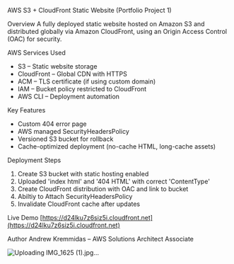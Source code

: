 AWS S3 + CloudFront Static Website (Portfolio Project 1)

Overview
A fully deployed static website hosted on Amazon S3 and distributed globally via Amazon CloudFront, using an Origin Access Control (OAC) for security.

AWS Services Used
- S3 – Static website storage
- CloudFront – Global CDN with HTTPS
- ACM – TLS certificate (if using custom domain)
- IAM – Bucket policy restricted to CloudFront
- AWS CLI – Deployment automation

Key Features
- Custom 404 error page
- AWS managed SecurityHeadersPolicy
- Versioned S3 bucket for rollback
- Cache-optimized deployment (no-cache HTML, long-cache assets)

Deployment Steps
1. Create S3 bucket with static hosting enabled
2. Uploaded 'index html' and '404 HTML' with correct 'ContentType'
3. Create CloudFront distribution with OAC and link to bucket
4. Abiltiy to Attach SecurityHeadersPolicy
5. Invalidate CloudFront cache after updates

Live Demo
[https://d24lku7z6siz5i.cloudfront.net](https://d24lku7z6siz5i.cloudfront.net)

Author
Andrew Kremmidas – AWS Solutions Architect Associate 

![Uploading IMG_1625 (1).jpg…]()



